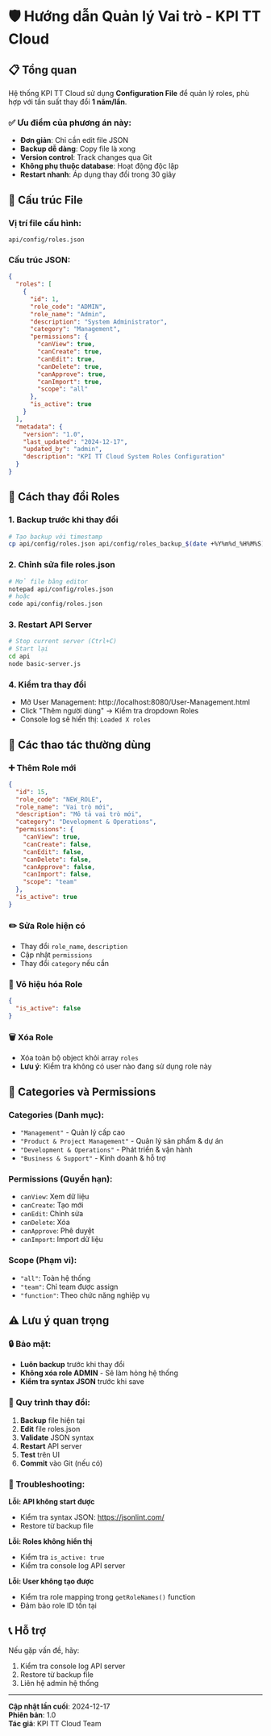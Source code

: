 # 🛡️ Hướng dẫn Quản lý Vai trò - KPI TT Cloud

## 📋 Tổng quan

Hệ thống KPI TT Cloud sử dụng **Configuration File** để quản lý roles, phù hợp với tần suất thay đổi **1 năm/lần**.

### ✅ Ưu điểm của phương án này:
- **Đơn giản**: Chỉ cần edit file JSON
- **Backup dễ dàng**: Copy file là xong
- **Version control**: Track changes qua Git
- **Không phụ thuộc database**: Hoạt động độc lập
- **Restart nhanh**: Áp dụng thay đổi trong 30 giây

## 📁 Cấu trúc File

### Vị trí file cấu hình:
```
api/config/roles.json
```

### Cấu trúc JSON:
```json
{
  "roles": [
    {
      "id": 1,
      "role_code": "ADMIN",
      "role_name": "Admin",
      "description": "System Administrator",
      "category": "Management",
      "permissions": {
        "canView": true,
        "canCreate": true,
        "canEdit": true,
        "canDelete": true,
        "canApprove": true,
        "canImport": true,
        "scope": "all"
      },
      "is_active": true
    }
  ],
  "metadata": {
    "version": "1.0",
    "last_updated": "2024-12-17",
    "updated_by": "admin",
    "description": "KPI TT Cloud System Roles Configuration"
  }
}
```

## 🔧 Cách thay đổi Roles

### 1. Backup trước khi thay đổi
```bash
# Tạo backup với timestamp
cp api/config/roles.json api/config/roles_backup_$(date +%Y%m%d_%H%M%S).json
```

### 2. Chỉnh sửa file roles.json
```bash
# Mở file bằng editor
notepad api/config/roles.json
# hoặc
code api/config/roles.json
```

### 3. Restart API Server
```bash
# Stop current server (Ctrl+C)
# Start lại
cd api
node basic-server.js
```

### 4. Kiểm tra thay đổi
- Mở User Management: http://localhost:8080/User-Management.html
- Click "Thêm người dùng" → Kiểm tra dropdown Roles
- Console log sẽ hiển thị: `Loaded X roles`

## 📝 Các thao tác thường dùng

### ➕ Thêm Role mới
```json
{
  "id": 15,
  "role_code": "NEW_ROLE",
  "role_name": "Vai trò mới",
  "description": "Mô tả vai trò mới",
  "category": "Development & Operations",
  "permissions": {
    "canView": true,
    "canCreate": false,
    "canEdit": false,
    "canDelete": false,
    "canApprove": false,
    "canImport": false,
    "scope": "team"
  },
  "is_active": true
}
```

### ✏️ Sửa Role hiện có
- Thay đổi `role_name`, `description`
- Cập nhật `permissions`
- Thay đổi `category` nếu cần

### 🚫 Vô hiệu hóa Role
```json
{
  "is_active": false
}
```

### 🗑️ Xóa Role
- Xóa toàn bộ object khỏi array `roles`
- **Lưu ý**: Kiểm tra không có user nào đang sử dụng role này

## 🎯 Categories và Permissions

### Categories (Danh mục):
- `"Management"` - Quản lý cấp cao
- `"Product & Project Management"` - Quản lý sản phẩm & dự án
- `"Development & Operations"` - Phát triển & vận hành
- `"Business & Support"` - Kinh doanh & hỗ trợ

### Permissions (Quyền hạn):
- `canView`: Xem dữ liệu
- `canCreate`: Tạo mới
- `canEdit`: Chỉnh sửa
- `canDelete`: Xóa
- `canApprove`: Phê duyệt
- `canImport`: Import dữ liệu

### Scope (Phạm vi):
- `"all"`: Toàn hệ thống
- `"team"`: Chỉ team được assign
- `"function"`: Theo chức năng nghiệp vụ

## ⚠️ Lưu ý quan trọng

### 🔒 Bảo mật:
- **Luôn backup** trước khi thay đổi
- **Không xóa role ADMIN** - Sẽ làm hỏng hệ thống
- **Kiểm tra syntax JSON** trước khi save

### 🔄 Quy trình thay đổi:
1. **Backup** file hiện tại
2. **Edit** file roles.json
3. **Validate** JSON syntax
4. **Restart** API server
5. **Test** trên UI
6. **Commit** vào Git (nếu có)

### 🚨 Troubleshooting:

**Lỗi: API không start được**
- Kiểm tra syntax JSON: https://jsonlint.com/
- Restore từ backup file

**Lỗi: Roles không hiển thị**
- Kiểm tra `is_active: true`
- Kiểm tra console log API server

**Lỗi: User không tạo được**
- Kiểm tra role mapping trong `getRoleNames()` function
- Đảm bảo role ID tồn tại

## 📞 Hỗ trợ

Nếu gặp vấn đề, hãy:
1. Kiểm tra console log API server
2. Restore từ backup file
3. Liên hệ admin hệ thống

---
**Cập nhật lần cuối**: 2024-12-17  
**Phiên bản**: 1.0  
**Tác giả**: KPI TT Cloud Team
